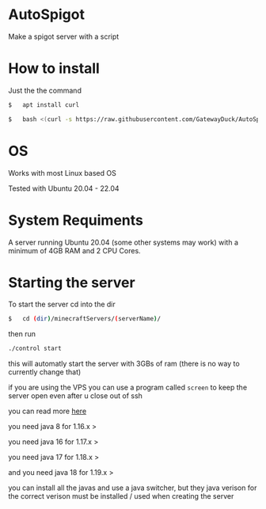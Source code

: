 # AutoSpigot
Make a spigot server with a script



# How to install
Just the the command
```bash
$   apt install curl
```
```bash
$   bash <(curl -s https://raw.githubusercontent.com/GatewayDuck/AutoSpigot/main/install.sh_)
```

# OS
Works with most Linux based OS

Tested with Ubuntu 20.04 - 22.04

# System Requiments
A server running Ubuntu 20.04 (some other systems may work) with a minimum of 4GB RAM and 2 CPU Cores.


# Starting the server
To start the server cd into the dir
```bash
$   cd (dir)/minecraftServers/(serverName)/
```
then run
```bash
./control start
```
this will automatly start the server with 3GBs of ram (there is no way to currently change that)

if you are using the VPS you can use a program called `screen` to keep the server open even after u close out of ssh

you can read more [here](https://www.digitalocean.com/community/tutorials/how-to-install-and-use-screen-on-an-ubuntu-cloud-server)

you need java 8 for 1.16.x >

you need java 16 for 1.17.x >

you need java 17 for 1.18.x >

and you need java 18 for 1.19.x >

you can install all the javas and use a java switcher, but they java verison for the correct verison must be installed / used when creating the server
